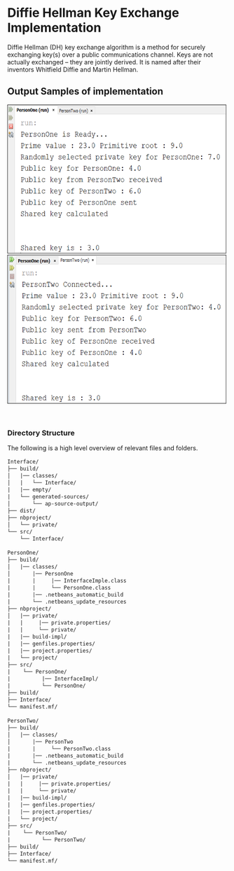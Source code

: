 # Diffie Hellman Key Exchange Implementation
Diffie Hellman (DH) key exchange algorithm is a method for securely exchanging key(s) over a public communications channel. Keys are not actually exchanged – they are jointly derived. It is named after their inventors Whitfield Diffie and Martin Hellman.

## Output Samples of implementation

<img src="https://github.com/MdSiamAnsary/Diffie-Hellman-Key-Exchange-Implementation/blob/main/Output%20Sample(s)/PersonOne.PNG" alt="PersonOne Outcome" height="340" width="500"><img src="https://github.com/MdSiamAnsary/Diffie-Hellman-Key-Exchange-Implementation/blob/main/Output%20Sample(s)/PersonTwo.PNG" alt="PersonTwo Outcome" height="340" width="500">

<br>

### Directory Structure

The following is a high level overview of relevant files and folders.

``` 
Interface/
├── build/
│   |── classes/     
│   |   └── Interface/
|   |── empty/
|   └── generated-sources/
│       └── ap-source-output/
├── dist/
├── nbproject/ 
│   └── private/      
└── src/ 
    └── Interface/   
    
PersonOne/
├── build/
│   |── classes/     
│       |── PersonOne
|       |     |── InterfaceImple.class
|       |     └── PersonOne.class
|       |── .netbeans_automatic_build
|       └── .netbeans_update_resources
├── nbproject/ 
│   |── private/  
|   |     |── private.properties/
|   |     └── private/
|   |── build-impl/
|   |── genfiles.properties/
|   |── project.properties/
|   └── project/
├── src/ 
|    └── PersonOne/
|          |── InterfaceImpl/
|          └── PersonOne/
├── build/ 
├── Interface/
└── manifest.mf/

PersonTwo/
├── build/
│   |── classes/     
│       |── PersonTwo
|       |     └── PersonTwo.class
|       |── .netbeans_automatic_build
|       └── .netbeans_update_resources
├── nbproject/ 
│   |── private/  
|   |     |── private.properties/
|   |     └── private/
|   |── build-impl/
|   |── genfiles.properties/
|   |── project.properties/
|   └── project/
├── src/ 
|    └── PersonTwo/
|          └── PersonTwo/
├── build/ 
├── Interface/
└── manifest.mf/
```
